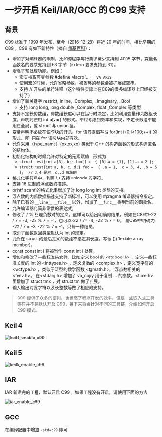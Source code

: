 # 一步开启 Keil/IAR/GCC 的 C99 支持

## 背景

C99 标准于 1999 年发布，至今（2016-12-28）将近 20 年的时间，相比早期的 C89 ，C99 有如下新特性（摘自 [维基百科](https://zh.wikipedia.org/wiki/C%E8%AF%AD%E8%A8%80#C99)）：

- 增加了对编译器的限制，比如源程序每行要求至少支持到 4095 字节，变量名函数名的要求支持到 63 字节（extern 要求支持到 31）。
- 增强了预处理功能。例如：
    - 宏支持取可变参数 #define Macro(...) `__VA_ARGS__`
    - 使用宏的时候，允许省略参数，被省略的参数会被扩展成空串。
    - 支持 // 开头的单行注释（这个特性实际上在C89的很多编译器上已经被支持了）
- 增加了新关键字 restrict, inline, _Complex, _Imaginary, _Bool
    - 支持 long long, long double _Complex, float _Complex 等类型
- 支持不定长的数组，即数组长度可以在运行时决定，比如利用变量作为数组长度。声明时使用 int a[var] 的形式。不过考虑到效率和实现，不定长数组不能用在全局，或 struct 与 union 里。
- 变量声明不必放在语句块的开头，for 语句提倡写成 for(int i=0;i<100;++i) 的形式，即i 只在 for 语句块内部有效。
- 允许采用（type_name）{xx,xx,xx} 类似于 C++ 的构造函数的形式构造匿名的结构体。
- 初始化结构的时候允许对特定的元素赋值，形式为：
    - `struct test{int a[3]，b;} foo[] =  { [0].a = {1}, [1].a = 2 };`
    - `struct test{int a, b, c, d;} foo =  { .a = 1, .c = 3, 4, .b = 5 };  // 3,4 是对 .c,.d 赋值的`
- 格式化字符串中，利用 \u 支持 unicode 的字符。
- 支持 16 进制的浮点数的描述。
- printf scanf 的格式化串增加了对 long long int 类型的支持。
- 浮点数的内部数据描述支持了新标准，可以使用 #pragma 编译器指令指定。
- 除了已有的 `__line__` `__file__` 以外，增加了 `__func__` 得到当前的函数名。
- 允许编译器化简非常数的表达式。
- 修改了 / % 处理负数时的定义，这样可以给出明确的结果，例如在C89中-22 / 7 = -3, -22 % 7 = -1，也可以-22 / 7= -4, -22 % 7 = 6。 而C99中明确为 -22 / 7 = -3, -22 % 7 = -1，只有一种结果。
- 取消了函数返回类型默认为 int 的规定。
- 允许在 struct 的最后定义的数组不指定其长度，写做 [](flexible array member)。
- const const int i 将被当作 const int i 处理。
- 增加和修改了一些标准头文件，比如定义 bool 的 <stdbool.h> ，定义一些标准长度的 int 的 <inttypes.h> ，定义复数的 <complex.h> ，定义宽字符的 <wctype.h> ，类似于泛型的数学函数 <tgmath.h>， 浮点数相关的 <fenv.h>。 在<stdarg.h> 增加了 va_copy 用于复制 ... 的参数。<time.h> 里增加了 struct tmx ，对 struct tm 做了扩展。
- 输入输出对宽字符以及长整数等做了相应的支持。

> C99 提供了众多的便利，也提高了程序开发的效率，但是一些嵌入式工具链在并不是默认开启 C99，接下来将会针对不同的工具链，介绍如何开启 C99 模式。

## Keil 4

![keil4_enable_c99](https://raw.githubusercontent.com/armink/CmBacktrace/master/docs/zh/images/keil4_enable_c99.jpg)

## Keil 5

![keil5_enable_c99](https://raw.githubusercontent.com/armink/CmBacktrace/master/docs/zh/images/keil5_enable_c99.jpg)

## IAR

IAR 新建完的工程，默认开启 C99 ，如果工程没有开启，请使用下面的方法

![iar_enable_c99](https://raw.githubusercontent.com/armink/CmBacktrace/master/docs/zh/images/iar_enable_c99.png)

## GCC

在编译配置中增加 `-std=c99` 即可